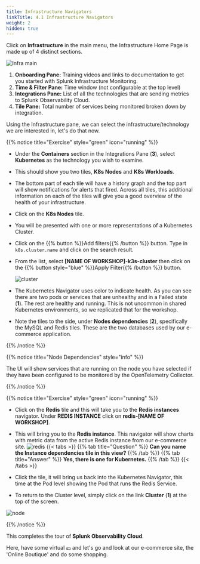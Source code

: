 ```yaml
---
title: Infrastructure Navigators
linkTitle: 4.1 Infrastructure Navigators
weight: 2
hidden: true
---
```


Click on **Infrastructure** in the main menu, the Infrastructure Home Page is made up of 4 distinct sections.

![Infra main](../images/infrastructure-main.png)

1. **Onboarding Pane:** Training videos and links to documentation to get you started with Splunk Infrastructure Monitoring.
2. **Time & Filter Pane:** Time window (not configurable at the top level)
3. **Integrations Pane:** List of all the technologies that are sending metrics to Splunk Observability Cloud.
4. **Tile Pane:** Total number of services being monitored broken down by integration.

Using the Infrastructure pane, we can select the infrastructure/technology we are interested in, let's do that now.

{{% notice title="Exercise" style="green" icon="running" %}}

* Under the **Containers** section in the Integrations Pane (**3**), select **Kubernetes** as the technology you wish to examine.
* This should show you two tiles, **K8s Nodes** and **K8s Workloads**.
* The bottom part of each tile will have a history graph and the top part will show notifications for alerts that fired. Across all tiles, this additional information on each of the tiles will give you a good overview of the health of your infrastructure.
* Click on the **K8s Nodes** tile.
* You will be presented with one or more representations of a Kubernetes Cluster.
* Click on the {{% button %}}Add filters{{% /button %}} button. Type in `k8s.cluster.name` and click on the search result.
* From the list, select **[NAME OF WORKSHOP]-k3s-cluster** then click on the {{% button style="blue" %}}Apply Filter{{% /button %}} button.

  ![cluster](../images/k8s-cluster.png)

* The Kubernetes Navigator uses color to indicate health. As you can see there are two pods or services that are unhealthy and in a Failed state (**1**). The rest are healthy and running. This is not uncommon in shared Kubernetes environments, so we replicated that for the workshop.
* Note the tiles to the side, under **Nodes dependencies** (**2**), specifically the MySQL and Redis tiles. These are the two databases used by our e-commerce application.

{{% /notice %}}

{{% notice title="Node Dependencies" style="info" %}}

The UI will show services that are running on the node you have selected if they have been configured to be monitored by the OpenTelemetry Collector.

{{% /notice %}}

{{% notice title="Exercise" style="green" icon="running" %}}

* Click on the **Redis** tile and this will take you to the **Redis instances** navigator. Under **REDIS INSTANCE** click on **redis-[NAME OF WORKSHOP]**.
* This will bring you to the **Redis instance**. This navigator will show charts with metric data from the active Redis instance from our e-commerce site.
  ![redis](../images/redis-2.png)
{{< tabs >}}
{{% tab title="Question" %}}
**Can you name the Instance dependencies tile in this view?**
{{% /tab %}}
{{% tab title="Answer" %}}
**Yes, there is one for Kubernetes.**
{{% /tab %}}
{{< /tabs >}}

* Click the tile, it will bring us back into the Kubernetes Navigator, this time at the Pod level showing the Pod that runs the Redis Service.
* To return to the Cluster level, simply click on the link **Cluster** (**1**) at the top of the screen.

![node](../images/node-link.png)

{{% /notice %}}

This completes the tour of **Splunk Observability Cloud**.

Here, have some virtual 💶 and let's go and look at our e-commerce site, the 'Online Boutique' and do some shopping.

